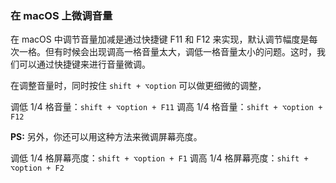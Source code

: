 
### 在 macOS 上微调音量

在 macOS 中调节音量加减是通过快捷键 F11 和 F12 来实现，默认调节幅度是每次一格。但有时候会出现调高一格音量太大，调低一格音量太小的问题。这时，我们可以通过快捷键来进行音量微调。

在调整音量时，同时按住 `shift + ⌥option` 可以做更细微的调整，

调低 1/4 格音量：`shift + ⌥option + F11`
调高 1/4 格音量：`shift + ⌥option + F12`

**PS:** 另外，你还可以用这种方法来微调屏幕亮度。

调低 1/4 格屏幕亮度：`shift + ⌥option + F1`
调高 1/4 格屏幕亮度：`shift + ⌥option + F2`
